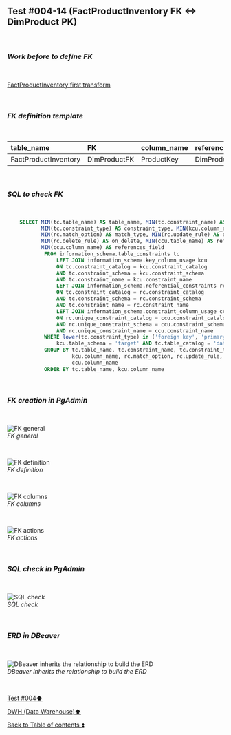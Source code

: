 ## Test #004-14 (FactProductInventory FK <-> DimProduct PK)  

<p><br></p>

### **_Work before to define FK_**  

<p><br></p>

[FactProductInventory first transform](../dbo.FactProductInventory.md)

<p><br></p>

### **_FK definition template_**  

<p><br></p> 

| table_name           | FK           | column_name  | references_table | PK                | references_field | match_type | on_delete | on_update |
| :------------------- | :----------- | :----------- | :--------------- | :---------------- | :--------------- | :--------- | :-------: | :-------: |
| FactProductInventory | DimProductFK | ProductKey   | DimProduct       | DimProduct_pkey   | ProductKey       | full       | X         | X         |

<p><br></p>

### **_SQL to check FK_**  

<p><br></p>

````SQL 
	SELECT MIN(tc.table_name) AS table_name, MIN(tc.constraint_name) AS constraint_name, 
		   MIN(tc.constraint_type) AS constraint_type, MIN(kcu.column_name) AS column_name, 
		   MIN(rc.match_option) AS match_type, MIN(rc.update_rule) AS on_update, 
		   MIN(rc.delete_rule) AS on_delete, MIN(ccu.table_name) AS references_table,
		   MIN(ccu.column_name) AS references_field
		   	FROM information_schema.table_constraints tc
				LEFT JOIN information_schema.key_column_usage kcu
				ON tc.constraint_catalog = kcu.constraint_catalog
				AND tc.constraint_schema = kcu.constraint_schema
				AND tc.constraint_name = kcu.constraint_name
				LEFT JOIN information_schema.referential_constraints rc
				ON tc.constraint_catalog = rc.constraint_catalog
				AND tc.constraint_schema = rc.constraint_schema
				AND tc.constraint_name = rc.constraint_name
				LEFT JOIN information_schema.constraint_column_usage ccu
				ON rc.unique_constraint_catalog = ccu.constraint_catalog
				AND rc.unique_constraint_schema = ccu.constraint_schema
				AND rc.unique_constraint_name = ccu.constraint_name
			WHERE lower(tc.constraint_type) in ('foreign key', 'primary key') AND
				kcu.table_schema = 'target' AND tc.table_catalog = 'datawarehouse' AND tc.table_name = 'FactProductInventory'
			GROUP BY tc.table_name, tc.constraint_name, tc.constraint_type, 
					 kcu.column_name, rc.match_option, rc.update_rule, rc.delete_rule , ccu.table_name ,
		             ccu.column_name
			ORDER BY tc.table_name, kcu.column_name
````

<p><br></p>

### **_FK creation in PgAdmin_**

<p><br></p>

![FK general](https://i.imgur.com/MvUBBkg.png)  
_FK general_  

<p><br></p>

![FK definition](https://i.imgur.com/tmqYEsH.png)  
_FK definition_  

<p><br></p>

![FK columns](https://i.imgur.com/wPCp4Hs.png)  
_FK columns_  

<p><br></p>

![FK actions](https://i.imgur.com/WO6pepP.png)  
_FK actions_  

<p><br></p>

### **_SQL check in PgAdmin_**

<p><br></p>

![SQL check](https://i.imgur.com/i5jxeX7.png)  
_SQL check_  

<p><br></p>

### **_ERD in DBeaver_**  

<p><br></p>

![DBeaver inherits the relationship to build the ERD](https://i.imgur.com/69565tl.png)  
_DBeaver inherits the relationship to build the ERD_  

<p><br></p>

[Test #004:arrow_up:](t004.md)  

[DWH (Data Warehouse):arrow_up:](../dwh.md)  

[Back to Table of contents :arrow_double_up:](../../README.md)  